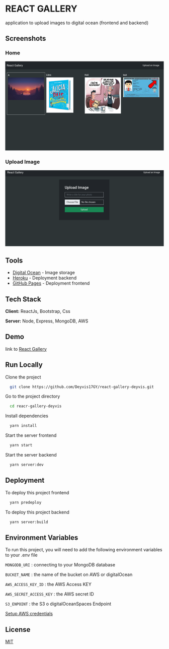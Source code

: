 # REACT GALLERY

application to upload images to digital ocean (frontend and backend)

## Screenshots

### Home

![App Home](./doc/img/home.png)

### Upload Image

![App Upload](./doc/img/upload.png)

## Tools

- [Digital Ocean](https://www.digitalocean.com/) - Image storage
- [Heroku](https://dashboard.heroku.com/) - Deployment backend
- [GitHub Pages](https://pages.github.com/) - Deployment frontend

## Tech Stack

**Client:** ReactJs, Bootstrap, Css

**Server:** Node, Express, MongoDB, AWS

## Demo

link to [React Gallery](https://deyvis17gy.github.io/react-gallery-deyvis/)

## Run Locally

Clone the project

```bash
  git clone https://github.com/Deyvis17GY/react-gallery-deyvis.git
```

Go to the project directory

```bash
  cd reacr-gallery-deyvis
```

Install dependencies

```bash
  yarn install
```

Start the server frontend

```bash
  yarn start
```

Start the server backend

```bash
  yarn server:dev
```

## Deployment

To deploy this project frontend

```bash
  yarn predeploy
```

To deploy this project backend

```bash
  yarn server:build
```

## Environment Variables

To run this project, you will need to add the following environment variables to your .env file

`MONGODB_URI` : connecting to your MongoDB database

`BUCKET_NAME` : the name of the bucket on AWS or digitalOcean

`AWS_ACCESS_KEY_ID` : the AWS Access KEY

`AWS_SECRET_ACCESS_KEY` : the AWS secret ID

`S3_ENPOINT` : the S3 o digitalOceanSpaces Endpoint

[Setup AWS credentials](https://docs.aws.amazon.com/sdk-for-java/v1/developer-guide/setup-credentials.html)

## License

[MIT](https://choosealicense.com/licenses/mit/)
